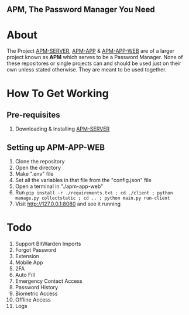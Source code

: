 ## APM, The Password Manager You Need

# About
The Project [APM-SERVER](https://github.com/Abled-Taha/apm-server),
[APM-APP](https://github.com/Abled-Taha/apm-app) & [APM-APP-WEB](https://github.com/Abled-Taha/apm-app-web) are of a larger project known as **APM** which serves to be a Password Manager.
None of these repositores or single projects can and should be used just on their own unless stated otherwise. They are meant to be used together.

# How To Get Working
## Pre-requisites
1. Downloading & Installing [APM-SERVER](https://github.com/Abled-Taha/apm-server)

## Setting up APM-APP-WEB
1. Clone the repository
2. Open the directory
3. Make ".env" file
4. Set all the variables in that file from the "config.json" file
5. Open a terminal in "./apm-app-web"
6. Run ```pip install -r ./requirements.txt ; cd ./client ; python manage.py collectstatic ; cd .. ; python main.py run-client```
7. Visit http://127.0.0.1:8080 and see it running

# Todo
1. Support BitWarden Imports
2. Forgot Password
3. Extension
4. Mobile App
5. 2FA
6.  Auto Fill
7.  Emergency Contact Access
8.  Password History
9.  Biometric Access
10. Offline Access
11. Logs